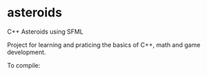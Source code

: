 # asteroids
C++ Asteroids using SFML

Project for learning and praticing the basics of C++, math and game development.

To compile:

